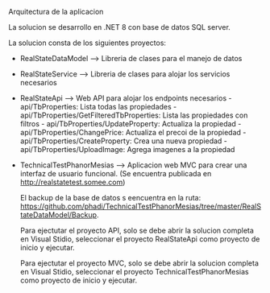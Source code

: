Arquitectura de la aplicacion

La solucion se desarrollo en .NET 8 con base de datos SQL server.

La solucion consta de los siguientes proyectos:
- RealStateDataModel --> Libreria de clases para el manejo de datos
- RealStateService   --> Libreria de clases para alojar los servicios necesarios
- RealStateApi       --> Web API para alojar los endpoints necesarios
       - api/TbProperties: Lista todas las propiedades
       - api/TbProperties/GetFilteredTbProperties: Lista las propiedades con filtros
       - api/TbProperties/UpdateProperty: Actualiza la propiedad
       - api/TbProperties/ChangePrice: Actualiza el precoi de la propiedad
       - api/TbProperties/CreateProperty: Crea una nueva propiedad
       - api/TbProperties/UploadImage: Agrega imagenes a la propiedad
- TechnicalTestPhanorMesias --> Aplicacion web MVC para crear una interfaz de usuario funcional. (Se encuentra publicada en http://realstatetest.somee.com)
  
  El backup de la base de datos s eencuentra en la ruta: https://github.com/phadi/TechnicalTestPhanorMesias/tree/master/RealStateDataModel/Backup.

  Para ejectutar el proyecto API, solo se debe abrir la solucion completa en Visual Stidio, seleccionar el proyecto RealStateApi como proyecto de inicio y ejecutar.

   Para ejectutar el proyecto MVC, solo se debe abrir la solucion completa en Visual Stidio, seleccionar el proyecto TechnicalTestPhanorMesias como proyecto de inicio y ejecutar.
